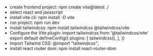 - create frontend project:  npm create vite@latest ./
- select react and javascript
- install vite cli:  npm install -D vite
- run project: npm run dev
- install tailwindcss: npm install tailwindcss @tailwindcss/vite
- Configure the Vite plugin:
import tailwindcss from '@tailwindcss/vite'
export default defineConfig({
  plugins: [
    tailwindcss(),
  ],
})
- Import Tailwind CSS: @import "tailwindcss";
- install react router dom: npm install react-router-dom
